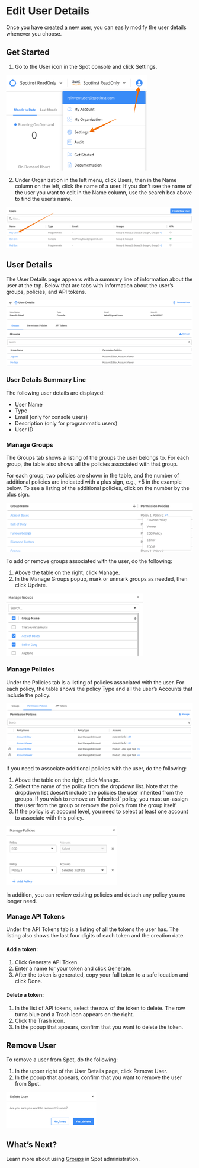 <meta name="robots" content="noindex">

# Edit User Details

Once you have [created a new user](administration/users-a/create-new-user), you can easily modify the user details whenever you choose.

## Get Started

1. Go to the User icon in the Spot console and click Settings.

<img src="/administration/_media/create-new-user-01.png" width="381" height="258" />

2. Under Organization in the left menu, click Users, then in the Name column on the left, click the name of a user. If you don’t see the name of the user you want to edit in the Name column, use the search box above to find the user’s name.

<img src="/administration/_media/edit-user-details-01.png" />

## User Details

The User Details page appears with a summary line of information about the user at the top. Below that are tabs with information about the user’s groups, policies, and API tokens.

<img src="/administration/_media/edit-user-details-02.png" />

### User Details Summary Line

The following user details are displayed:
- User Name
- Type
- Email (only for console users)
- Description (only for programmatic users)
- User ID

### Manage Groups

The Groups tab shows a listing of the groups the user belongs to. For each group, the table also shows all the policies associated with that group.

For each group, two policies are shown in the table, and the number of additional policies are indicated with a plus sign, e.g., +5 in the example below. To see a listing of the additional policies, click on the number by the plus sign.

<img src="/administration/_media/edit-user-details-03.png" />

To add or remove groups associated with the user, do the following:
1. Above the table on the right, click Manage.
2. In the Manage Groups popup, mark or unmark groups as needed, then click Update.

<img src="/administration/_media/edit-user-details-04.png" width="370" height="169" />

### Manage Policies

Under the Policies tab is a listing of policies associated with the user. For each policy, the table shows the policy Type and all the user’s Accounts that include the policy.

<img src="/administration/_media/edit-user-details-05.png" />

If you need to associate additional policies with the user, do the following:
1. Above the table on the right, click Manage.
2. Select the name of the policy from the dropdown list. Note that the dropdown list doesn’t include the policies the user inherited from the groups. If you wish to remove an ‘inherited’ policy, you must un-assign the user from the group or remove the policy from the group itself.
3. If the policy is at account level, you need to select at least one account to associate with this policy.

<img src="/administration/_media/edit-user-details-06.png" width="300" height="160" />

In addition, you can review existing policies and detach any policy you no longer need.
### Manage API Tokens

Under the API Tokens tab is a listing of all the tokens the user has. The listing also shows the last four digits of each token and the creation date.

#### Add a token:
1. Click Generate API Token.
2. Enter a name for your token and click Generate.
3. After the token is generated, copy your full token to a safe location and click Done.

#### Delete a token:
1. In the list of API tokens, select the row of the token to delete. The row turns blue and a Trash icon appears on the right.
2. Click the Trash icon.
3. In the popup that appears, confirm that you want to delete the token.

## Remove User

To remove a user from Spot, do the following:
1. In the upper right of the User Details page, click Remove User.
2. In the popup that appears, confirm that you want to remove the user from Spot.

<img src="/administration/_media/edit-user-details-07.png" width="243" height="97" />

## What’s Next?

Learn more about using [Groups](administration/groups/) in Spot administration.
